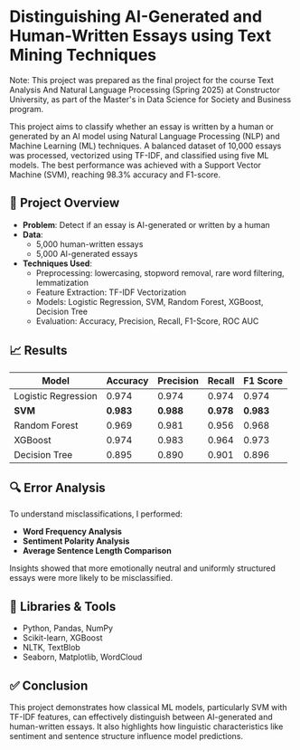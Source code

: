 # Distinguishing AI-Generated and Human-Written Essays using Text Mining Techniques
Note: This project was prepared as the final project for the course Text Analysis And Natural Language Processing (Spring 2025) at Constructor University, as part of the Master's in Data Science for Society and Business program.

This project aims to classify whether an essay is written by a human or generated by an AI model using Natural Language Processing (NLP) and Machine Learning (ML) techniques. A balanced dataset of 10,000 essays was processed, vectorized using TF-IDF, and classified using five ML models. The best performance was achieved with a Support Vector Machine (SVM), reaching 98.3% accuracy and F1-score.

## 📌 Project Overview

- **Problem**: Detect if an essay is AI-generated or written by a human
- **Data**:
  - 5,000 human-written essays
  - 5,000 AI-generated essays
- **Techniques Used**:
  - Preprocessing: lowercasing, stopword removal, rare word filtering, lemmatization
  - Feature Extraction: TF-IDF Vectorization
  - Models: Logistic Regression, SVM, Random Forest, XGBoost, Decision Tree
  - Evaluation: Accuracy, Precision, Recall, F1-Score, ROC AUC

## 📈 Results

| Model              | Accuracy | Precision | Recall | F1 Score |
|-------------------|----------|-----------|--------|----------|
| Logistic Regression | 0.974    | 0.974     | 0.974  | 0.974    |
| **SVM**              | **0.983**  | **0.988**   | **0.978**| **0.983**  |
| Random Forest      | 0.969    | 0.981     | 0.956  | 0.968    |
| XGBoost            | 0.974    | 0.983     | 0.964  | 0.973    |
| Decision Tree      | 0.895    | 0.890     | 0.901  | 0.896    |

## 🔍 Error Analysis

To understand misclassifications, I performed:

- **Word Frequency Analysis**
- **Sentiment Polarity Analysis** 
- **Average Sentence Length Comparison**

Insights showed that more emotionally neutral and uniformly structured essays were more likely to be misclassified.

## 🧪 Libraries & Tools

- Python, Pandas, NumPy
- Scikit-learn, XGBoost
- NLTK, TextBlob
- Seaborn, Matplotlib, WordCloud

## ✅ Conclusion

This project demonstrates how classical ML models, particularly SVM with TF-IDF features, can effectively distinguish between AI-generated and human-written essays. It also highlights how linguistic characteristics like sentiment and sentence structure influence model predictions.
